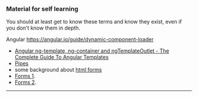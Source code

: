 
### Material for self learning
You should at least get to know these terms and know they exist,
even if you don't know them in depth.


Angular
https://angular.io/guide/dynamic-component-loader
- [Angular ng-template, ng-container and ngTemplateOutlet - The Complete Guide To Angular Templates](https://blog.angular-university.io/angular-ng-template-ng-container-ngtemplateoutlet/)
- [Pipes](https://angular.io/guide/pipes)
- some background about [html forms](https://stackoverflow.com/questions/31066693/what-is-the-purpose-of-the-html-form-tag)
- [Forms 1](https://angular.io/guide/user-input).
- [Forms 2](http://blog.ng-book.com/the-ultimate-guide-to-forms-in-angular-2/).

---